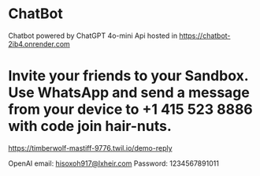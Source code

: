 # ChatBot
Chatbot powered by ChatGPT 4o-mini
Api hosted in https://chatbot-2ib4.onrender.com


# Invite your friends to your Sandbox. Use WhatsApp and send a message from your device to +1 415 523 8886 with code join hair-nuts.


https://timberwolf-mastiff-9776.twil.io/demo-reply

OpenAI email: hisoxoh917@lxheir.com
Password: 1234567891011
